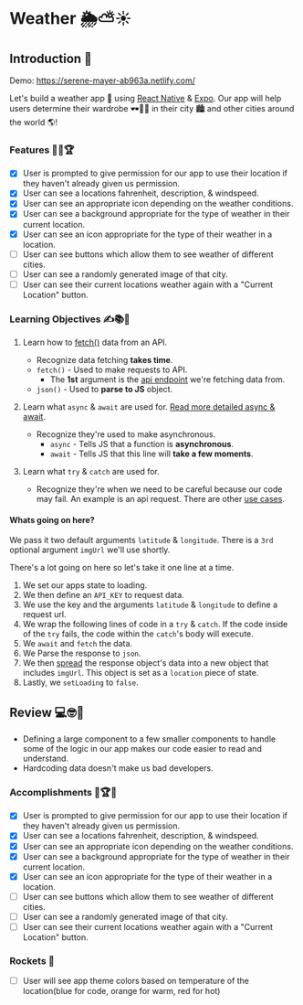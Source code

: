 #  **Weather 🌦️⛅☀️**

## Introduction 🌟

Demo: https://serene-mayer-ab963a.netlify.com/

Let's build a weather app 📱 using [React Native](https://facebook.github.io/react-native/) & [Expo](https://expo.io/). Our app will help users determine their wardrobe 🕶🌂🧥 in their city 🏙 and other cities around the world 🌎!

### Features 🎯🥇🏆

- [x] User is prompted to give permission for our app to use their location if they haven't already given us permission.
- [x] User can see a locations fahrenheit, description, & windspeed.
- [x] User can see an appropriate icon depending on the weather conditions.
- [x] User can see a background appropriate for the type of weather in their current location.
- [x] User can see an icon appropriate for the type of their weather in a location.
- [ ] User can see buttons which allow them to see weather of different cities.
- [ ] User can see a randomly generated image of that city.
- [ ] User can see their current locations weather again with a "Current Location" button.

### Learning Objectives ✍️📚📝

1. Learn how to [fetch()](https://scotch.io/tutorials/how-to-use-the-javascript-fetch-api-to-get-data) data from an API.

   - Recognize data fetching **takes time**.
   - `fetch()` - Used to make requests to API.
     - The **1st** argument is the [api endpoint](https://stackoverflow.com/questions/2122604/what-is-an-endpoint) we're fetching data from.
   - `json()` - Used to **parse to JS** object.

2. Learn what `async` & `await` are used for. [Read more detailed async & await](https://alligator.io/js/async-functions/).

   - Recognize they're used to make asynchronous.
     - `async` - Tells JS that a function is **asynchronous**.
     - `await` - Tells JS that this line will **take a few moments**.

3. Learn what `try` & `catch` are used for.

   - Recognize they're when we need to be careful because our code may fail.
     An example is an api request. There are other [use cases](https://www.w3schools.com/java/java_try_catch.asp).


#### Whats going on here?

We pass it two default arguments `latitude` & `longitude`. There is a `3rd` optional argument `imgUrl` we'll use shortly.

There's a lot going on here so let's take it one line at a time.

1. We set our apps state to loading.
2. We then define an `API_KEY` to request data.
3. We use the key and the arguments `latitude` & `longitude` to define a request url.
4. We wrap the following lines of code in a `try` & `catch`. If the code inside of the `try` fails, the code within the `catch`'s body will execute.
5. We `await` and `fetch` the data.
6. We Parse the response to `json`.
7. We then [spread](https://codeburst.io/a-simple-guide-to-destructuring-and-es6-spread-operator-e02212af5831) the response object's data into a new object that includes `imgUrl`. This object is set as a `location` piece of state.
8. Lastly, we `setLoading` to `false`.


## Review 💻🤓🤔

- Defining a large component to a few smaller components to handle some of the logic in our app makes our code easier to read and understand.
- Hardcoding data doesn't make us bad developers.

### Accomplishments 🥇🏆💯

- [x] User is prompted to give permission for our app to use their location if they haven't already given us permission.
- [x] User can see a locations fahrenheit, description, & windspeed.
- [x] User can see an appropriate icon depending on the weather conditions.
- [x] User can see a background appropriate for the type of weather in their current location.
- [x] User can see an icon appropriate for the type of their weather in a location.
- [ ] User can see buttons which allow them to see weather of different cities.
- [ ] User can see a randomly generated image of that city.
- [ ] User can see their current locations weather again with a "Current Location" button.

### Rockets 🚀

- [ ] User will see app theme colors based on temperature of the location(blue for code, orange for warm, red for hot)


